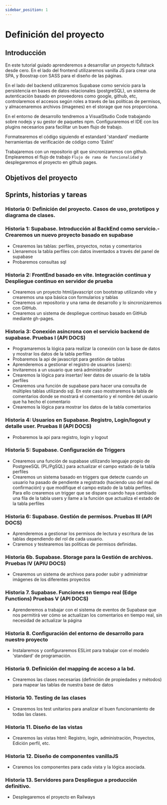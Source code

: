 ```yaml
---
sidebar_position: 1
---
```


# Definición del proyecto
## Introducción
En este tutorial guiado aprenderemos a desarrollar un proyecto fullstack desde cero. 
En el lado del frontend utilizaremos vanilla JS para crear una SPA, y Boostrap con SASS para el diseño de las páginas.

En el lado del backend utilizaremos Supabase como servicio para la persistencia en bases de datos relacionales (postgreSQL), un sistema de autenticación basado en proveedores como google, github, etc, controlaremos el accesos según roles a través de las políticas de permisos, y almacenaremos archivos (imagenes) en el storage que nos proporciona.

En el entorno de desarrollo tendremos a VisualStudio Code trabajando sobre nodejs y su gestor de paquetes npm. Configuraremos el IDE con los plugins necesarios para facilitar un buen flujo de trabajo.

Formatearemos el código siguiendo el estandard 'standard' mediante herramientas de verificación de código como 'Eslint'

Trabajaremos con un repositorio git que sincronizaremos con github. Emplearemos el flujo de trabajo `Flujo de rama de funcionalidad` y desplegaremos el proyecto en github pages.

## Objetivos del proyecto
## Sprints, historias y tareas
### Historia 0: Definición del proyecto. Casos de uso, prototipos y diagrama de clases.

### Historia 1: Supabase. Introducción al BackEnd como servicio.- Crearemos un nuevo proyecto basado en supabase
- Crearemos las tablas: perfiles, proyectos, notas y comentarios
- Llenaremos la tabla perfiles con datos inventados a través del panel de supabase
- Probaremos consultas sql
### Historia 2: FrontEnd basado en vite. Integración continua y Despliegue continuo en servidor de prueba
- Crearemos un proyecto html/javascript con bootstrap utilizando vite y crearemos una spa básica con formularios y tablas
- Crearemos un repositorio y una rama de desarrollo y lo sincronizaremos con GitHub.
- Crearemos un sistema de despliegue continuo basado en GitHub mediante gh-pages.

### Historia 3: Conexión asincrona con el servicio backend de supabase. Pruebas I (API DOCS)
- Programaremos la lógica para realizar la conexión con la base de datos y  mostrar los datos de la tabla perfiles
- Probaremos la api de javascript para gestión de tablas
- Aprenderemos a gestionar el registro de usuarios (users):
- Invitaremos a un usuario que será administrador
- Crearemos la lógica para insertar/ leer datos de usuario de la tabla perfiles
- Crearemos una función de supabase para hacer una consulta de múltiples tablas utilizando sql. En este caso mostraremos la tabla de comentarios donde se mostrará el comentario y el nombre del usuario que ha hecho el comentario
- Crearemos la lógica para mostrar los datos de la tabla comentarios 
### Historia 4: Usuarios en Supabase. Registro, Login/logout y detalle user. Pruebas II (API DOCS)
- Probaremos la api para registro, login y logout
### Historia 5: Supabase. Configuración de Triggers
- Crearemos una función de supabase utilizando lenguaje propio de PostgreeSQL (PL/PgSQL) para actualizar el campo estado de la tabla perfiles
- Crearemos un sistema basado en triggers que detecte cuando un usuario ha pasado de pendiente a registrado (haciendo uso del mail de confirmación) y que modifique el campo estado de la tabla perfiles. Para ello crearemos un trigger que se dispare cuando haya cambiado una fila de la tabla users y llame a la función que actualiza el estado de la tabla perfiles
### Historia 6: Supabase. Gestión de permisos. Pruebas III (API DOCS)
- Aprenderemos a gestionar los permisos de lectura y escritura de las tablas dependiendo del rol de cada usuario.
- Craremos y testearemos las politicas de permisos definidas.
### Historia 6b. Supabase. Storage para la Gestión de archivos. Pruebas IV (APIU DOCS)
- Crearemos un sistema de archivos para poder subir y administrar imágenes de los diferentes proyectos
### Historia 7. Supabase. Funciones en tiempo real (Edge Functions) Pruebas V (API DOCS)
- Aprenderemos a trabajar con el sistema de eventos de Supabase que nos permitirá ver cómo se actualizan los comentarios en tiempo real, sin necesidad de actualizar la página
### Historia 8. Configuración del entorno de desarrollo para nuestro proyecto
- Instalaremos y configuraremos ESLint para trabajar con el modelo 'standard' de programación.
### Historia 9. Definición del mapping de acceso a la bd.
- Crearemos las clases necesarias (definición de propiedades y métodos) para mapear las tablas de nuestra base de datos
### Historia 10. Testing de las clases
- Crearemos los test unitarios para analizar el buen funcionamiento de todas las clases.
### Historia 11. Diseño de las vistas
- Crearemos las vistas html: Registro, login, administración, Proyectos, Edición perfil, etc. 
### Historia 12. Diseño de componentes vanillaJS
- Craremos los componentes para cada vista y la lógica asociada.
### Historia 13. Servidores para Despliegue a producción definitivo.
- Desplegaremos el proyecto en Railways






